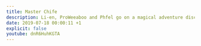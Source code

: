```yaml
---
title: Master Chife
description: Li-en, ProWeeaboo and Phfel go on a magical adventure discussing their day.
date: 2019-07-18 00:00:11 +1
explicit: false
youtube: dnR6HuhKGTA
---
```

